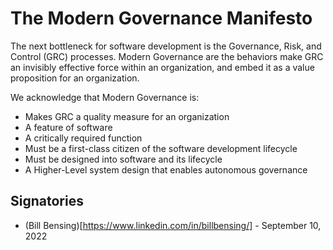 # The Modern Governance Manifesto

The next bottleneck for software development is the Governance, Risk, and Control (GRC) processes.  Modern Governance are the behaviors make GRC an invisibly effective force within an organization, and embed it as a value proposition for an organization.
 
We acknowledge that Modern Governance is:  
 
- Makes GRC a quality measure for an organization
- A feature of software
- A critically required function
- Must be a first-class citizen of the software development lifecycle
- Must be designed into software and its lifecycle
- A Higher-Level system design that enables autonomous governance
 
## Signatories
 
- (Bill Bensing)[https://www.linkedin.com/in/billbensing/] - September 10, 2022
